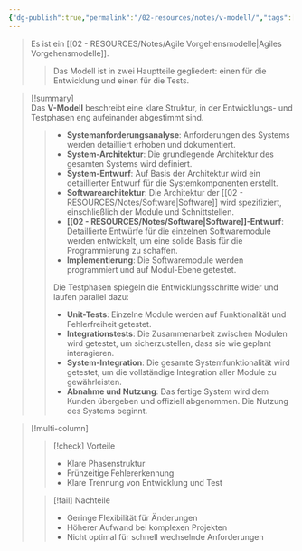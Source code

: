 ```yaml
---
{"dg-publish":true,"permalink":"/02-resources/notes/v-modell/","tags":["GFN/LF04","projektmanagement/vorgehensmodell/klassisch"],"noteIcon":"","updated":"2024-11-10T17:10:14.000+01:00"}
---
```


>Es ist ein [[02 - RESOURCES/Notes/Agile Vorgehensmodelle\|Agiles Vorgehensmodelle]].
>>Das Modell ist in zwei Hauptteile gegliedert: einen für die Entwicklung und einen für die Tests.

>[!summary]  
>Das **V-Modell** beschreibt eine klare Struktur, in der Entwicklungs- und Testphasen eng aufeinander abgestimmt sind. 
><style> .container {font-family: sans-serif; text-align: center;} .button-wrapper button {z-index: 1;height: 40px; width: 100px; margin: 10px;padding: 5px;} .excalidraw .App-menu_top .buttonList { display: flex;} .excalidraw-wrapper { height: 800px; margin: 50px; position: relative;} :root[dir="ltr"] .excalidraw .layer-ui__wrapper .zen-mode-transition.App-menu_bottom--transition-left {transform: none;} </style><script src="https://cdn.jsdelivr.net/npm/react@17/umd/react.production.min.js"></script><script src="https://cdn.jsdelivr.net/npm/react-dom@17/umd/react-dom.production.min.js"></script><script type="text/javascript" src="https://cdn.jsdelivr.net/npm/@excalidraw/excalidraw@0/dist/excalidraw.production.min.js"></script><div id="V-Modell_2024-11-10_1647.15.excalidraw.md1"></div><script>(function(){const InitialData={"type":"excalidraw","version":2,"source":"https://github.com/zsviczian/obsidian-excalidraw-plugin/releases/tag/2.6.4","elements":[{"id":"Uh_hhj0A9kb676jamV3F_","type":"rectangle","x":-333.0555555555556,"y":-300.98871527777777,"width":298,"height":58,"angle":0,"strokeColor":"#1e1e1e","backgroundColor":"transparent","fillStyle":"solid","strokeWidth":2,"strokeStyle":"solid","roughness":1,"opacity":100,"groupIds":[],"frameId":null,"index":"a0","roundness":{"type":3},"seed":554740740,"version":221,"versionNonce":1120665148,"isDeleted":false,"boundElements":[{"type":"text","id":"L8XLpcHP"},{"id":"HXa8T2RAg_J29ffu5LxiT","type":"arrow"}],"updated":1731254347716,"link":null,"locked":false},{"id":"L8XLpcHP","type":"text","x":-317.1654188368056,"y":-284.48871527777777,"width":266.2197265625,"height":25,"angle":0,"strokeColor":"#1e1e1e","backgroundColor":"transparent","fillStyle":"solid","strokeWidth":2,"strokeStyle":"solid","roughness":1,"opacity":100,"groupIds":[],"frameId":null,"index":"a1","roundness":null,"seed":391194372,"version":171,"versionNonce":1528875396,"isDeleted":false,"boundElements":null,"updated":1731254178396,"link":null,"locked":false,"text":"Systemanforderungsanalyse","rawText":"Systemanforderungsanalyse","fontSize":20,"fontFamily":5,"textAlign":"center","verticalAlign":"middle","containerId":"Uh_hhj0A9kb676jamV3F_","originalText":"Systemanforderungsanalyse","autoResize":true,"lineHeight":1.25},{"id":"FodWKy_iqQpiLDBM0xjmG","type":"rectangle","x":-272.61111111111114,"y":-228.2109375,"width":278.22222222222223,"height":59.55555555555554,"angle":0,"strokeColor":"#1e1e1e","backgroundColor":"transparent","fillStyle":"solid","strokeWidth":2,"strokeStyle":"solid","roughness":1,"opacity":100,"groupIds":[],"frameId":null,"index":"a2","roundness":{"type":3},"seed":1523276860,"version":484,"versionNonce":286330940,"isDeleted":false,"boundElements":[{"type":"text","id":"zh9RjGc5"},{"id":"HXa8T2RAg_J29ffu5LxiT","type":"arrow"},{"id":"jLuMtZGUrOspijkx1KWIf","type":"arrow"}],"updated":1731254358069,"link":null,"locked":false},{"id":"zh9RjGc5","type":"text","x":-227.45989990234378,"y":-210.93315972222223,"width":187.9197998046875,"height":25,"angle":0,"strokeColor":"#1e1e1e","backgroundColor":"transparent","fillStyle":"solid","strokeWidth":2,"strokeStyle":"solid","roughness":1,"opacity":100,"groupIds":[],"frameId":null,"index":"a3","roundness":null,"seed":772568252,"version":452,"versionNonce":1919476668,"isDeleted":false,"boundElements":[],"updated":1731254188986,"link":null,"locked":false,"text":"System-Architektur","rawText":"System-Architektur","fontSize":20,"fontFamily":5,"textAlign":"center","verticalAlign":"middle","containerId":"FodWKy_iqQpiLDBM0xjmG","originalText":"System-Architektur","autoResize":true,"lineHeight":1.25},{"id":"3_vVuMFvbihDbWGpMIvO4","type":"rectangle","x":-225.3888888888889,"y":-155.65538194444446,"width":272.44444444444446,"height":53.55555555555554,"angle":0,"strokeColor":"#1e1e1e","backgroundColor":"transparent","fillStyle":"solid","strokeWidth":2,"strokeStyle":"solid","roughness":1,"opacity":100,"groupIds":[],"frameId":null,"index":"a4","roundness":{"type":3},"seed":1837104956,"version":397,"versionNonce":852170812,"isDeleted":false,"boundElements":[{"type":"text","id":"v1SwbCJG"},{"id":"jLuMtZGUrOspijkx1KWIf","type":"arrow"},{"id":"Zc6yZ-AAg80FPsP-LGOu8","type":"arrow"}],"updated":1731254360402,"link":null,"locked":false},{"id":"v1SwbCJG","type":"text","x":-167.34658304850262,"y":-141.37760416666669,"width":156.35983276367188,"height":25,"angle":0,"strokeColor":"#1e1e1e","backgroundColor":"transparent","fillStyle":"solid","strokeWidth":2,"strokeStyle":"solid","roughness":1,"opacity":100,"groupIds":[],"frameId":null,"index":"a5","roundness":null,"seed":1748285372,"version":363,"versionNonce":922417284,"isDeleted":false,"boundElements":[],"updated":1731254193971,"link":null,"locked":false,"text":"System-Entwurf","rawText":"System-Entwurf","fontSize":20,"fontFamily":5,"textAlign":"center","verticalAlign":"middle","containerId":"3_vVuMFvbihDbWGpMIvO4","originalText":"System-Entwurf","autoResize":true,"lineHeight":1.25},{"id":"AafrXBZHw91vEPl0OIPDl","type":"rectangle","x":-166.6111111111111,"y":-81.87760416666674,"width":258,"height":59.111111111111086,"angle":0,"strokeColor":"#1e1e1e","backgroundColor":"transparent","fillStyle":"solid","strokeWidth":2,"strokeStyle":"solid","roughness":1,"opacity":100,"groupIds":[],"frameId":null,"index":"a6","roundness":{"type":3},"seed":1461609020,"version":472,"versionNonce":1725792388,"isDeleted":false,"boundElements":[{"type":"text","id":"AP4PsYzU"},{"id":"Zc6yZ-AAg80FPsP-LGOu8","type":"arrow"},{"id":"6WXwRwmHo6dSFwPYfdVNB","type":"arrow"}],"updated":1731254364811,"link":null,"locked":false},{"id":"AP4PsYzU","type":"text","x":-126.88101620144312,"y":-64.8220486111112,"width":178.53981018066406,"height":25,"angle":0,"strokeColor":"#1e1e1e","backgroundColor":"transparent","fillStyle":"solid","strokeWidth":2,"strokeStyle":"solid","roughness":1,"opacity":100,"groupIds":[],"frameId":null,"index":"a7","roundness":null,"seed":1980676796,"version":439,"versionNonce":871132476,"isDeleted":false,"boundElements":[],"updated":1731254199842,"link":null,"locked":false,"text":"SoftwareArchiktur","rawText":"SoftwareArchiktur","fontSize":20,"fontFamily":5,"textAlign":"center","verticalAlign":"middle","containerId":"AafrXBZHw91vEPl0OIPDl","originalText":"SoftwareArchiktur","autoResize":true,"lineHeight":1.25},{"id":"iYPVtIWQRDrj7J7JFoy_9","type":"rectangle","x":-34.38888888888869,"y":-11.433159722222285,"width":298,"height":58,"angle":0,"strokeColor":"#1e1e1e","backgroundColor":"transparent","fillStyle":"solid","strokeWidth":2,"strokeStyle":"solid","roughness":1,"opacity":100,"groupIds":[],"frameId":null,"index":"a8","roundness":{"type":3},"seed":1297515836,"version":476,"versionNonce":603849092,"isDeleted":false,"boundElements":[{"type":"text","id":"mXQ8w1tI"},{"id":"6WXwRwmHo6dSFwPYfdVNB","type":"arrow"},{"id":"frUaKQWL7J7v8fr6BDTVy","type":"arrow"}],"updated":1731254467370,"link":null,"locked":false},{"id":"mXQ8w1tI","type":"text","x":26.511211819119126,"y":5.066840277777715,"width":176.19979858398438,"height":25,"angle":0,"strokeColor":"#1e1e1e","backgroundColor":"transparent","fillStyle":"solid","strokeWidth":2,"strokeStyle":"solid","roughness":1,"opacity":100,"groupIds":[],"frameId":null,"index":"a9","roundness":null,"seed":1464499644,"version":462,"versionNonce":522743940,"isDeleted":false,"boundElements":[],"updated":1731254149514,"link":null,"locked":false,"text":"Software-Entwurf","rawText":"Software-Entwurf","fontSize":20,"fontFamily":5,"textAlign":"center","verticalAlign":"middle","containerId":"iYPVtIWQRDrj7J7JFoy_9","originalText":"Software-Entwurf","autoResize":true,"lineHeight":1.25},{"id":"RkZ9k0twf445F6oKLNPAS","type":"rectangle","x":174.7222222222219,"y":-86.544270833334,"width":298,"height":58,"angle":0,"strokeColor":"#1e1e1e","backgroundColor":"transparent","fillStyle":"solid","strokeWidth":2,"strokeStyle":"solid","roughness":1,"opacity":100,"groupIds":[],"frameId":null,"index":"aA","roundness":{"type":3},"seed":1934184580,"version":506,"versionNonce":273066244,"isDeleted":false,"boundElements":[{"type":"text","id":"KoLLVEwV"},{"id":"frUaKQWL7J7v8fr6BDTVy","type":"arrow"},{"id":"6pkrQCcP07o0qi9DAsN06","type":"arrow"}],"updated":1731254471226,"link":null,"locked":false},{"id":"KoLLVEwV","type":"text","x":269.4822853936086,"y":-70.044270833334,"width":108.47987365722656,"height":25,"angle":0,"strokeColor":"#1e1e1e","backgroundColor":"transparent","fillStyle":"solid","strokeWidth":2,"strokeStyle":"solid","roughness":1,"opacity":100,"groupIds":[],"frameId":null,"index":"aB","roundness":null,"seed":2052366340,"version":506,"versionNonce":994630660,"isDeleted":false,"boundElements":[],"updated":1731254312667,"link":null,"locked":false,"text":"Unit-Tests","rawText":"Unit-Tests","fontSize":20,"fontFamily":5,"textAlign":"center","verticalAlign":"middle","containerId":"RkZ9k0twf445F6oKLNPAS","originalText":"Unit-Tests","autoResize":true,"lineHeight":1.25},{"id":"0OpU63qqtKlUF-PyNr3GI","type":"rectangle","x":225.8333333333328,"y":-157.65538194444508,"width":298,"height":58,"angle":0,"strokeColor":"#1e1e1e","backgroundColor":"transparent","fillStyle":"solid","strokeWidth":2,"strokeStyle":"solid","roughness":1,"opacity":100,"groupIds":[],"frameId":null,"index":"aC","roundness":{"type":3},"seed":641573380,"version":500,"versionNonce":785860668,"isDeleted":false,"boundElements":[{"type":"text","id":"6bbz1KSw"},{"id":"6pkrQCcP07o0qi9DAsN06","type":"arrow"},{"id":"Ss4Pfa5tkahJinH_d82jA","type":"arrow"}],"updated":1731254477875,"link":null,"locked":false},{"id":"6bbz1KSw","type":"text","x":286.17343648274687,"y":-141.15538194444508,"width":177.31979370117188,"height":25,"angle":0,"strokeColor":"#1e1e1e","backgroundColor":"transparent","fillStyle":"solid","strokeWidth":2,"strokeStyle":"solid","roughness":1,"opacity":100,"groupIds":[],"frameId":null,"index":"aD","roundness":null,"seed":1036173700,"version":503,"versionNonce":1262474300,"isDeleted":false,"boundElements":[],"updated":1731254307767,"link":null,"locked":false,"text":"Integrationstests","rawText":"Integrationstests","fontSize":20,"fontFamily":5,"textAlign":"center","verticalAlign":"middle","containerId":"0OpU63qqtKlUF-PyNr3GI","originalText":"Integrationstests","autoResize":true,"lineHeight":1.25},{"id":"wjj-Dhwav-nFhaNERhAVo","type":"rectangle","x":270.2777777777775,"y":-227.65538194444514,"width":298,"height":58,"angle":0,"strokeColor":"#1e1e1e","backgroundColor":"transparent","fillStyle":"solid","strokeWidth":2,"strokeStyle":"solid","roughness":1,"opacity":100,"groupIds":[],"frameId":null,"index":"aE","roundness":{"type":3},"seed":680101436,"version":504,"versionNonce":1629573180,"isDeleted":false,"boundElements":[{"type":"text","id":"ITmGgrfE"},{"id":"Ss4Pfa5tkahJinH_d82jA","type":"arrow"},{"id":"WFULGw8Db93AExjjGpzx2","type":"arrow"}],"updated":1731254480784,"link":null,"locked":false},{"id":"ITmGgrfE","type":"text","x":324.81788550482827,"y":-211.15538194444514,"width":188.91978454589844,"height":25,"angle":0,"strokeColor":"#1e1e1e","backgroundColor":"transparent","fillStyle":"solid","strokeWidth":2,"strokeStyle":"solid","roughness":1,"opacity":100,"groupIds":[],"frameId":null,"index":"aF","roundness":null,"seed":913661628,"version":509,"versionNonce":409264188,"isDeleted":false,"boundElements":[],"updated":1731254320327,"link":null,"locked":false,"text":"System-Integration","rawText":"System-Integration","fontSize":20,"fontFamily":5,"textAlign":"center","verticalAlign":"middle","containerId":"wjj-Dhwav-nFhaNERhAVo","originalText":"System-Integration","autoResize":true,"lineHeight":1.25},{"id":"m8QybcIHAR7hJ9_jQx0Bo","type":"rectangle","x":313.61111111111063,"y":-308.7664930555562,"width":298,"height":58,"angle":0,"strokeColor":"#1e1e1e","backgroundColor":"transparent","fillStyle":"solid","strokeWidth":2,"strokeStyle":"solid","roughness":1,"opacity":100,"groupIds":[],"frameId":null,"index":"aG","roundness":{"type":3},"seed":378698684,"version":505,"versionNonce":1392472380,"isDeleted":false,"boundElements":[{"type":"text","id":"yScSKQRf"},{"id":"WFULGw8Db93AExjjGpzx2","type":"arrow"}],"updated":1731254480784,"link":null,"locked":false},{"id":"yScSKQRf","type":"text","x":357.4811977810325,"y":-292.2664930555562,"width":210.25982666015625,"height":25,"angle":0,"strokeColor":"#1e1e1e","backgroundColor":"transparent","fillStyle":"solid","strokeWidth":2,"strokeStyle":"solid","roughness":1,"opacity":100,"groupIds":[],"frameId":null,"index":"aH","roundness":null,"seed":851682364,"version":512,"versionNonce":88954628,"isDeleted":false,"boundElements":[],"updated":1731254329374,"link":null,"locked":false,"text":"Abnahme und Nutzung","rawText":"Abnahme und Nutzung","fontSize":20,"fontFamily":5,"textAlign":"center","verticalAlign":"middle","containerId":"m8QybcIHAR7hJ9_jQx0Bo","originalText":"Abnahme und Nutzung","autoResize":true,"lineHeight":1.25},{"id":"HXa8T2RAg_J29ffu5LxiT","type":"arrow","x":-319.6111111111114,"y":-237.98871527777777,"width":42.000000000000284,"height":39.45555555555555,"angle":0,"strokeColor":"#1e1e1e","backgroundColor":"transparent","fillStyle":"solid","strokeWidth":2,"strokeStyle":"solid","roughness":1,"opacity":100,"groupIds":[],"frameId":null,"index":"aI","roundness":null,"seed":1637729212,"version":90,"versionNonce":1928432132,"isDeleted":false,"boundElements":null,"updated":1731254353527,"link":null,"locked":false,"points":[[0,0],[0,39.45555555555555],[42.000000000000284,39.45555555555555]],"lastCommittedPoint":null,"startBinding":{"elementId":"Uh_hhj0A9kb676jamV3F_","focus":0.9097688292319183,"gap":5,"fixedPoint":[0.04511558538404085,1.0862068965517242]},"endBinding":{"elementId":"FodWKy_iqQpiLDBM0xjmG","focus":0.0033582089552236906,"gap":5,"fixedPoint":[-0.017971246006389163,0.4983208955223882]},"startArrowhead":null,"endArrowhead":"arrow","elbowed":true},{"id":"jLuMtZGUrOspijkx1KWIf","type":"arrow","x":-266.2777777777781,"y":-163.65538194444446,"width":35.8888888888892,"height":40.55555555555469,"angle":0,"strokeColor":"#1e1e1e","backgroundColor":"transparent","fillStyle":"solid","strokeWidth":2,"strokeStyle":"solid","roughness":1,"opacity":100,"groupIds":[],"frameId":null,"index":"aJ","roundness":null,"seed":465152388,"version":30,"versionNonce":2038147260,"isDeleted":false,"boundElements":null,"updated":1731254358069,"link":null,"locked":false,"points":[[0,0],[0,40.55555555555469],[35.8888888888892,40.55555555555469]],"lastCommittedPoint":null,"startBinding":{"elementId":"FodWKy_iqQpiLDBM0xjmG","focus":0.9544728434504817,"gap":5,"fixedPoint":[0.022763578274759295,1.083955223880597]},"endBinding":{"elementId":"3_vVuMFvbihDbWGpMIvO4","focus":-0.21576763485473976,"gap":5,"fixedPoint":[-0.01835236541598695,0.6078838174273699]},"startArrowhead":null,"endArrowhead":"arrow","elbowed":true},{"id":"Zc6yZ-AAg80FPsP-LGOu8","type":"arrow","x":-224.05555555555588,"y":-97.09982638888891,"width":52.4444444444448,"height":44.67777777777771,"angle":0,"strokeColor":"#1e1e1e","backgroundColor":"transparent","fillStyle":"solid","strokeWidth":2,"strokeStyle":"solid","roughness":1,"opacity":100,"groupIds":[],"frameId":null,"index":"aK","roundness":null,"seed":89645060,"version":24,"versionNonce":1723117756,"isDeleted":false,"boundElements":null,"updated":1731254360402,"link":null,"locked":false,"points":[[0,0],[0,44.67777777777771],[52.4444444444448,44.67777777777771]],"lastCommittedPoint":null,"startBinding":{"elementId":"3_vVuMFvbihDbWGpMIvO4","focus":0.9902120717781427,"gap":5,"fixedPoint":[0.00489396411092874,1.0933609958506225]},"endBinding":{"elementId":"AafrXBZHw91vEPl0OIPDl","focus":0.0033834586466165908,"gap":5,"fixedPoint":[-0.01937984496124031,0.4983082706766917]},"startArrowhead":null,"endArrowhead":"arrow","elbowed":true},{"id":"6WXwRwmHo6dSFwPYfdVNB","type":"arrow","x":-105.16666666666697,"y":-17.766493055555657,"width":65.77777777777828,"height":35.23333333333337,"angle":0,"strokeColor":"#1e1e1e","backgroundColor":"transparent","fillStyle":"solid","strokeWidth":2,"strokeStyle":"solid","roughness":1,"opacity":100,"groupIds":[],"frameId":null,"index":"aL","roundness":null,"seed":462772228,"version":29,"versionNonce":1273155588,"isDeleted":false,"boundElements":null,"updated":1731254364811,"link":null,"locked":false,"points":[[0,0],[0,35.23333333333337],[65.77777777777828,35.23333333333337]],"lastCommittedPoint":null,"startBinding":{"elementId":"AafrXBZHw91vEPl0OIPDl","focus":0.5236864771748517,"gap":5,"fixedPoint":[0.23815676141257408,1.0845864661654137]},"endBinding":{"elementId":"iYPVtIWQRDrj7J7JFoy_9","focus":0.003448275862069014,"gap":5,"fixedPoint":[-0.016778523489932886,0.4982758620689655]},"startArrowhead":null,"endArrowhead":"arrow","elbowed":true},{"id":"frUaKQWL7J7v8fr6BDTVy","type":"arrow","x":268.6111111111113,"y":17.466840277777713,"width":81.77777777777726,"height":41.01111111111171,"angle":0,"strokeColor":"#1e1e1e","backgroundColor":"transparent","fillStyle":"solid","strokeWidth":2,"strokeStyle":"solid","roughness":1,"opacity":100,"groupIds":[],"frameId":null,"index":"aM","roundness":null,"seed":1023853372,"version":52,"versionNonce":1934307588,"isDeleted":false,"boundElements":null,"updated":1731254467370,"link":null,"locked":false,"points":[[0,0],[81.77777777777726,0],[81.77777777777726,-41.01111111111171]],"lastCommittedPoint":null,"startBinding":{"elementId":"iYPVtIWQRDrj7J7JFoy_9","focus":-0.003448275862069014,"gap":5,"fixedPoint":[1.016778523489933,0.4982758620689655]},"endBinding":{"elementId":"RkZ9k0twf445F6oKLNPAS","focus":-0.17897091722595088,"gap":5,"fixedPoint":[0.5894854586129754,1.0862068965517242]},"startArrowhead":null,"endArrowhead":"arrow","elbowed":true},{"id":"6pkrQCcP07o0qi9DAsN06","type":"arrow","x":477.7222222222219,"y":-57.644270833334,"width":38.22222222222234,"height":37.011111111111084,"angle":0,"strokeColor":"#1e1e1e","backgroundColor":"transparent","fillStyle":"solid","strokeWidth":2,"strokeStyle":"solid","roughness":1,"opacity":100,"groupIds":[],"frameId":null,"index":"aN","roundness":null,"seed":537997884,"version":41,"versionNonce":297316356,"isDeleted":false,"boundElements":null,"updated":1731254474996,"link":null,"locked":false,"points":[[0,0],[38.22222222222234,0],[38.22222222222234,-37.011111111111084]],"lastCommittedPoint":null,"startBinding":{"elementId":"RkZ9k0twf445F6oKLNPAS","focus":-0.003448275862069015,"gap":5,"fixedPoint":[1.016778523489933,0.4982758620689655]},"endBinding":{"elementId":"0OpU63qqtKlUF-PyNr3GI","focus":-0.947054436987325,"gap":5,"fixedPoint":[0.9735272184936625,1.0862068965517242]},"startArrowhead":null,"endArrowhead":"arrow","elbowed":true},{"id":"Ss4Pfa5tkahJinH_d82jA","type":"arrow","x":528.8333333333328,"y":-117.19360945865574,"width":36.000000000000114,"height":47.461772485789396,"angle":0,"strokeColor":"#1e1e1e","backgroundColor":"transparent","fillStyle":"solid","strokeWidth":2,"strokeStyle":"solid","roughness":1,"opacity":100,"groupIds":[],"frameId":null,"index":"aO","roundness":null,"seed":1655443332,"version":30,"versionNonce":1679129732,"isDeleted":false,"boundElements":null,"updated":1731254494012,"link":null,"locked":false,"points":[[0,0],[36.000000000000114,0],[36.000000000000114,-47.461772485789396]],"lastCommittedPoint":null,"startBinding":{"elementId":"0OpU63qqtKlUF-PyNr3GI","focus":0.39523353399273575,"gap":5,"fixedPoint":[1.016778523489933,0.6976167669963679]},"endBinding":{"elementId":"wjj-Dhwav-nFhaNERhAVo","focus":-0.9768829231916474,"gap":5,"fixedPoint":[0.9884414615958236,1.0862068965517242]},"startArrowhead":null,"endArrowhead":"arrow","elbowed":true},{"id":"WFULGw8Db93AExjjGpzx2","type":"arrow","x":573.2777777777775,"y":-198.75538194444513,"width":36.51060090660792,"height":47.01111111111109,"angle":0,"strokeColor":"#1e1e1e","backgroundColor":"transparent","fillStyle":"solid","strokeWidth":2,"strokeStyle":"solid","roughness":1,"opacity":100,"groupIds":[],"frameId":null,"index":"aP","roundness":null,"seed":1683367940,"version":54,"versionNonce":606077188,"isDeleted":false,"boundElements":null,"updated":1731254490246,"link":null,"locked":false,"points":[[0,0],[36.51060090660792,0],[36.51060090660792,-47.01111111111109]],"lastCommittedPoint":null,"startBinding":{"elementId":"wjj-Dhwav-nFhaNERhAVo","focus":-0.0034482758620687707,"gap":5,"fixedPoint":[1.016778523489933,0.4982758620689656]},"endBinding":{"elementId":"m8QybcIHAR7hJ9_jQx0Bo","focus":-0.9877668964649314,"gap":5,"fixedPoint":[0.9938834482324657,1.0862068965517242]},"startArrowhead":null,"endArrowhead":"arrow","elbowed":true}],"appState":{"theme":"dark","viewBackgroundColor":"#ffffff","currentItemStrokeColor":"#1e1e1e","currentItemBackgroundColor":"transparent","currentItemFillStyle":"solid","currentItemStrokeWidth":2,"currentItemStrokeStyle":"solid","currentItemRoughness":1,"currentItemOpacity":100,"currentItemFontFamily":5,"currentItemFontSize":20,"currentItemTextAlign":"left","currentItemStartArrowhead":null,"currentItemEndArrowhead":"arrow","currentItemArrowType":"elbow","scrollX":358.01667362581816,"scrollY":505.85739047207784,"zoom":{"value":1.210887},"currentItemRoundness":"round","gridSize":20,"gridStep":5,"gridModeEnabled":false,"gridColor":{"Bold":"rgba(217, 217, 217, 0.5)","Regular":"rgba(230, 230, 230, 0.5)"},"currentStrokeOptions":null,"frameRendering":{"enabled":true,"clip":true,"name":true,"outline":true},"objectsSnapModeEnabled":false,"activeTool":{"type":"selection","customType":null,"locked":false,"lastActiveTool":null}},"files":{}};InitialData.scrollToContent=true;App=()=>{const e=React.useRef(null),t=React.useRef(null),[n,i]=React.useState({width:void 0,height:void 0});return React.useEffect(()=>{i({width:t.current.getBoundingClientRect().width,height:t.current.getBoundingClientRect().height});const e=()=>{i({width:t.current.getBoundingClientRect().width,height:t.current.getBoundingClientRect().height})};return window.addEventListener("resize",e),()=>window.removeEventListener("resize",e)},[t]),React.createElement(React.Fragment,null,React.createElement("div",{className:"excalidraw-wrapper",ref:t},React.createElement(ExcalidrawLib.Excalidraw,{ref:e,width:n.width,height:n.height,initialData:InitialData,viewModeEnabled:!0,zenModeEnabled:!0,gridModeEnabled:!1})))},excalidrawWrapper=document.getElementById("V-Modell_2024-11-10_1647.15.excalidraw.md1");ReactDOM.render(React.createElement(App),excalidrawWrapper);})();</script>
> 
> > - **Systemanforderungsanalyse**: Anforderungen des Systems werden detailliert erhoben und dokumentiert.
> > - **System-Architektur**: Die grundlegende Architektur des gesamten Systems wird definiert.
> > - **System-Entwurf**: Auf Basis der Architektur wird ein detaillierter Entwurf für die Systemkomponenten erstellt.
> > - **Softwarearchitektur**: Die Architektur der [[02 - RESOURCES/Notes/Software\|Software]] wird spezifiziert, einschließlich der Module und Schnittstellen.
> > - **[[02 - RESOURCES/Notes/Software\|Software]]-Entwurf**: Detaillierte Entwürfe für die einzelnen Softwaremodule werden entwickelt, um eine solide Basis für die Programmierung zu schaffen.
> > - **Implementierung**: Die Softwaremodule werden programmiert und auf Modul-Ebene getestet.
> >   
> > Die Testphasen spiegeln die Entwicklungsschritte wider und laufen parallel dazu:
> > 
> > - **Unit-Tests**: Einzelne Module werden auf Funktionalität und Fehlerfreiheit getestet.
> > - **Integrationstests**: Die Zusammenarbeit zwischen Modulen wird getestet, um sicherzustellen, dass sie wie geplant interagieren.
> > - **System-Integration**: Die gesamte Systemfunktionalität wird getestet, um die vollständige Integration aller Module zu gewährleisten.
> > - **Abnahme und Nutzung**: Das fertige System wird dem Kunden übergeben und offiziell abgenommen. Die Nutzung des Systems beginnt.


>[!multi-column]
>
>>[!check] Vorteile
>>- Klare Phasenstruktur
>>- Frühzeitige Fehlererkennung
>>- Klare Trennung von Entwicklung und Test
>
>>[!fail] Nachteile
>>- Geringe Flexibilität für Änderungen
>>- Höherer Aufwand bei komplexen Projekten
>>- Nicht optimal für schnell wechselnde Anforderungen

